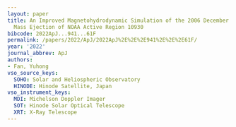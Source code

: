 ```yaml
---
layout: paper
title: An Improved Magnetohydrodynamic Simulation of the 2006 December 13 Coronal
  Mass Ejection of NOAA Active Region 10930
bibcode: 2022ApJ...941...61F
permalink: /papers/2022/ApJ/2022ApJ%2E%2E%2E941%2E%2E%2E61F/
year: '2022'
journal_abbrev: ApJ
authors:
- Fan, Yuhong
vso_source_keys:
  SOHO: Solar and Heliospheric Observatory
  HINODE: Hinode Satellite, Japan
vso_instrument_keys:
  MDI: Michelson Doppler Imager
  SOT: Hinode Solar Optical Telescope
  XRT: X-Ray Telescope
---
```

